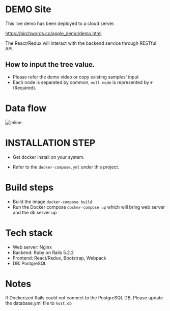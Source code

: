 # DEMO Site

This live demo has been deployed to a cloud server.

https://birchwords.co/apple_demo/demo.html

The React/Redux will interact with the backend service through RESTful API.

## How to input the tree value.
- Please refer the demo video or copy existing samples' input
- Each node is separated by common, `null node` is represented by `#`(Required).

# Data flow

![inline](https://i.imgur.com/9UzOrFc.png=300x "Title")

 
# INSTALLATION STEP

- Get docker install on your system.

- Refer to the `docker-compose.yml` under this project.

# Build steps

- Build the image `docker-compose build`
- Run the Docker compose `docker-compose up` which will bring web server and the db server up

# Tech stack

- Web server: Nginx
- Backend: Ruby on Rails 5.2.2
- Frontend: React/Redux, Bootstrap, Webpack 
- DB: PostgreSQL 

# Notes

If Dockerized Rails could not connect to the PostgreSQL DB,
Please update the database.yml file to `host:db`
